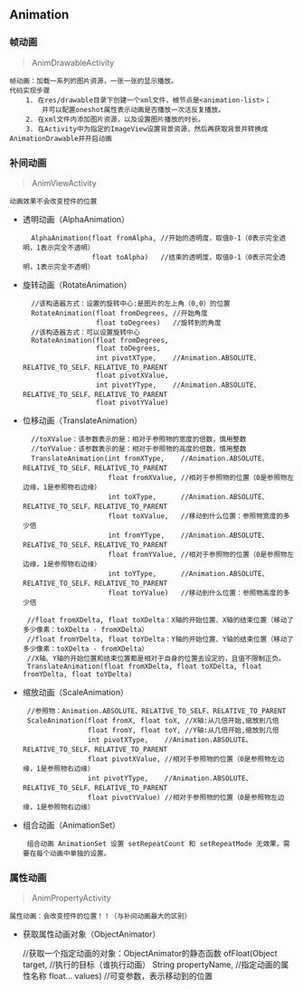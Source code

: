 ## Animation

### 帧动画
> AnimDrawableActivity

    帧动画：加载一系列的图片资源，一张一张的显示播放。
    代码实现步骤
        1. 在res/drawable目录下创建一个xml文件，根节点是<animation-list>；
            并可以配置oneshot属性表示动画是否播放一次活反复播放。
        2. 在xml文件内添加图片资源，以及设置图片播放的时长。
        3. 在Activity中为指定的ImageView设置背景资源，然后再获取背景并转换成AnimationDrawable并开启动画
        
### 补间动画
>AnimViewActivity
     
    动画效果不会改变控件的位置
        
  + 透明动画（AlphaAnimation）
  
          AlphaAnimation(float fromAlpha, //开始的透明度，取值0-1（0表示完全透明，1表示完全不透明）
                         float toAlpha)   //结束的透明度，取值0-1（0表示完全透明，1表示完全不透明）
  + 旋转动画（RotateAnimation）
  
          //该构造器方式：设置的旋转中心:是图片的左上角（0,0）的位置
          RotateAnimation(float fromDegrees, //开始角度
                          float toDegrees)   //旋转到的角度
          //该构造器方式：可以设置旋转中心
          RotateAnimation(float fromDegrees,
                          float toDegrees,
                          int pivotXType,    //Animation.ABSOLUTE、RELATIVE_TO_SELF、RELATIVE_TO_PARENT
                          float pivotXValue,
                          int pivotYType,    //Animation.ABSOLUTE、RELATIVE_TO_SELF、RELATIVE_TO_PARENT
                          float pivotYValue)
  + 位移动画（TranslateAnimation）  
  
          //toXValue：该参数表示的是：相对于参照物的宽度的倍数，慎用整数
          //toYValue：该参数表示的是：相对于参照物的高度的倍数，慎用整数
          TranslateAnimation(int fromXType,    //Animation.ABSOLUTE、RELATIVE_TO_SELF、RELATIVE_TO_PARENT
                             float fromXValue, //相对于参照物的位置（0是参照物左边缘，1是参照物右边缘）
                             int toXType,      //Animation.ABSOLUTE、RELATIVE_TO_SELF、RELATIVE_TO_PARENT
                             float toXValue,   //移动到什么位置：参照物宽度的多少倍
                             int fromYType,    //Animation.ABSOLUTE、RELATIVE_TO_SELF、RELATIVE_TO_PARENT
                             float fromYValue, //相对于参照物的位置（0是参照物左边缘，1是参照物右边缘）
                             int toYType,      //Animation.ABSOLUTE、RELATIVE_TO_SELF、RELATIVE_TO_PARENT
                             float toYValue)   //移动到什么位置：参照物高度的多少倍

         //float fromXDelta, float toXDelta：X轴的开始位置、X轴的结束位置（移动了多少像素：toXDelta - fromXDelta）
         //float fromYDelta, float toYDelta：Y轴的开始位置、Y轴的结束位置（移动了多少像素：toXDelta - fromXDelta）
         //X轴、Y轴的开始位置和结束位置都是相对于自身的位置去设定的，且值不限制正负。
         TranslateAnimation(float fromXDelta, float toXDelta, float fromYDelta, float toYDelta)
  
  + 缩放动画（ScaleAnimation）
  
         //参照物：Animation.ABSOLUTE、RELATIVE_TO_SELF、RELATIVE_TO_PARENT
         ScaleAnimation(float fromX, float toX, //X轴:从几倍开始,缩放到几倍
                        float fromY, float toY, //Y轴:从几倍开始,缩放到几倍
                        int pivotXType,    //Animation.ABSOLUTE、RELATIVE_TO_SELF、RELATIVE_TO_PARENT
                        float pivotXValue, //相对于参照物的位置（0是参照物左边缘，1是参照物右边缘）
                        int pivotYType,    //Animation.ABSOLUTE、RELATIVE_TO_SELF、RELATIVE_TO_PARENT
                        float pivotYValue) //相对于参照物的位置（0是参照物左边缘，1是参照物右边缘）
    
  + 组合动画（AnimationSet）
  
         组合动画 AnimationSet 设置 setRepeatCount 和 setRepeatMode 无效果，需要在每个动画中单独的设置。
                          

### 属性动画
>AnimPropertyActivity

    属性动画：会改变控件的位置！！（与补间动画最大的区别）

  + 获取属性动画对象（ObjectAnimator）
  
    //获取一个指定动画的对象：ObjectAnimator的静态函数
    ofFloat(Object target,       //执行的目标（谁执行动画）
            String propertyName, //指定动画的属性名称
            float... values)     //可变参数，表示移动到的位置
